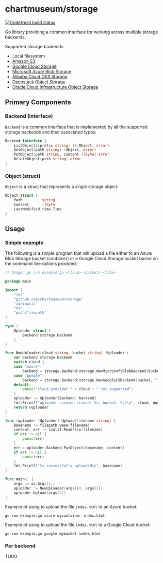 # chartmuseum/storage

[![Codefresh build status](https://g.codefresh.io/api/badges/pipeline/chartmuseum/chartmuseum%2Fstorage%2Fmaster?type=cf-1)](https://g.codefresh.io/public/accounts/chartmuseum/pipelines/chartmuseum/storage/master)

Go library providing a common interface for working across multiple storage backends.

Supported storage backends:

- Local filesystem
- [Amazon S3](https://aws.amazon.com/s3/)
- [Google Cloud Storage](https://cloud.google.com/storage/)
- [Microsoft Azure Blob Storage](https://azure.microsoft.com/en-us/services/storage/blobs/)
- [Alibaba Cloud OSS Storage](https://www.alibabacloud.com/product/oss)
- [Openstack Object Storage](https://developer.openstack.org/api-ref/object-store/)
- [Oracle Cloud Infrastructure Object Storage](https://cloud.oracle.com/storage)

## Primary Components

### Backend (interface)

`Backend` is a common interface that is implemented by all the supported storage backends and their associated types:

```go
Backend interface {
    ListObjects(prefix string) ([]Object, error)
    GetObject(path string) (Object, error)
    PutObject(path string, content []byte) error
    DeleteObject(path string) error
}
```

### Object (struct)

`Object` is a struct that represents a single storage object:

```go
Object struct {
    Path         string
    Content      []byte
    LastModified time.Time
}
```

## Usage

### Simple example

The following is a simple program that will upload a file either to an Azure Blob Storage bucket (container) or a Google Cloud Storage bucket based on the command line options provided:
```go
// Usage: go run example.go <cloud> <bucket> <file>

package main

import (
	"fmt"
	"github.com/chartmuseum/storage"
	"io/ioutil"
	"os"
	"path/filepath"
)

type (
	Uploader struct {
		Backend storage.Backend
	}
)

func NewUploader(cloud string, bucket string) *Uploader {
	var backend storage.Backend
	switch cloud {
	case "azure":
		backend = storage.Backend(storage.NewMicrosoftBlobBackend(bucket, ""))
	case "google":
		backend = storage.Backend(storage.NewGoogleCSBackend(bucket, ""))
	default:
		panic("cloud provider " + cloud + " not supported")
	}
	uploader := Uploader{Backend: backend}
	fmt.Printf("uploader created (cloud: %s, bucket: %s)\n", cloud, bucket)
	return &uploader
}

func (uploader *Uploader) Upload(filename string) {
	basename := filepath.Base(filename)
	content, err := ioutil.ReadFile(filename)
	if err != nil {
		panic(err)
	}
	err = uploader.Backend.PutObject(basename, content)
	if err != nil {
		panic(err)
	}
	fmt.Printf("%s successfully uploaded\n", basename)
}

func main() {
	args := os.Args[1:]
	uploader := NewUploader(args[0], args[1])
	uploader.Upload(args[2])
}

```

Example of using to upload the file `index.html` to an Azure bucket:

```
go run example.go azure mycontainer index.html
```

Example of using to upload the file `index.html` to a Google Cloud bucket:

```
go run example.go google mybucket index.html
```

### Per backend

TODO

